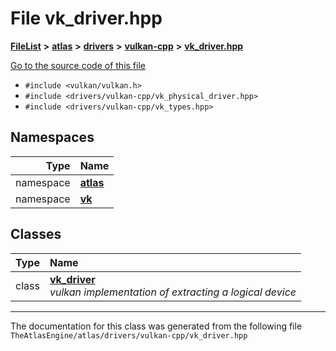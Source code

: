

# File vk\_driver.hpp



[**FileList**](files.md) **>** [**atlas**](dir_1e6ffef027cfcf7ded3287660b505c9f.md) **>** [**drivers**](dir_1605561db8076fbb4262fa758aa3edc0.md) **>** [**vulkan-cpp**](dir_47b67bd74134333dd9ae7c9592fa3f49.md) **>** [**vk\_driver.hpp**](vk__driver_8hpp.md)

[Go to the source code of this file](vk__driver_8hpp_source.md)



* `#include <vulkan/vulkan.h>`
* `#include <drivers/vulkan-cpp/vk_physical_driver.hpp>`
* `#include <drivers/vulkan-cpp/vk_types.hpp>`













## Namespaces

| Type | Name |
| ---: | :--- |
| namespace | [**atlas**](namespaceatlas.md) <br> |
| namespace | [**vk**](namespaceatlas_1_1vk.md) <br> |


## Classes

| Type | Name |
| ---: | :--- |
| class | [**vk\_driver**](classatlas_1_1vk_1_1vk__driver.md) <br>_vulkan implementation of extracting a logical device_  |



















































------------------------------
The documentation for this class was generated from the following file `TheAtlasEngine/atlas/drivers/vulkan-cpp/vk_driver.hpp`

